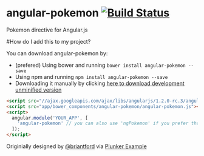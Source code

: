 # angular-pokemon [![Build Status](https://travis-ci.org/gdi2290/angular-pokemon.png?branch=master)](https://travis-ci.org/gdi2290/angular-pokemon)

Pokemon directive for Angular.js

#How do I add this to my project?

You can download angular-pokemon by:

* (prefered) Using bower and running `bower install angular-pokemon --save`
* Using npm and running `npm install angular-pokemon --save`
* Downloading it manually by clicking [here to download development unminified version](https://raw.github.com/gdi2290/angular-pokemon/master/angular-pokemon.js)


````html
<script src="//ajax.googleapis.com/ajax/libs/angularjs/1.2.0-rc.3/angular.min.js"></script>
<script src="app/bower_components/angular-pokemon/angular-pokemon.js"></script>
<script>
  angular.module('YOUR_APP', [
    'angular-pokemon' // you can also use 'ngPokemon' if you prefer that
  ]);
</script>

````

Originially designed by [@briantford](https://twitter.com/briantford) via [Plunker Example](http://plnkr.co/edit/xfRpUhIjGTC7g4Pi75kj?p=preview)
